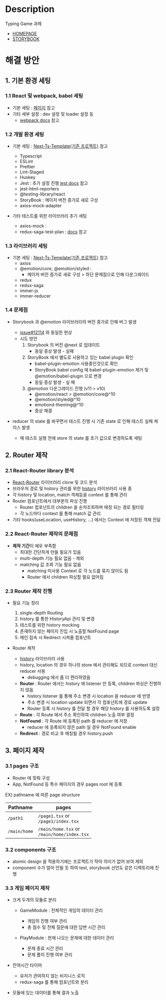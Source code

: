 
# Description

Typing Game 과제 

 - [HOMEPAGE](http://choseohwan-typing-game.s3-website.ap-northeast-2.amazonaws.com/)
 - [STORYBOOK](http://choseohwan-typing-game.s3-website.ap-northeast-2.amazonaws.com/storybook)

# 해결 방안

## 1. 기본 환경 세팅

### 1.1 React 및 webpack, babel 세팅
- 기본 세팅 : [페이지](https://dev.to/siradji/react-without-create-react-app-start-building-your-react-project-like-a-professional-1hih) 참고
- 기타 세부 설정 : dev 설정 및 loader 설정 등
    - [webpack docs](https://webpack.js.org/concepts/entry-points/) 참고
   
### 1.2 개발 환경 세팅
- 기본 세팅 : [Next-Ts-Template(기존 프로젝트)](https://github.com/ChoSeoHwan/next-ts-template) 참고
    - Typescript
    - ESLint
    - Prettier
    - Lint-Staged
    - Huskey
    - Jest : 추가 설정 진행 [jest docs](https://jestjs.io/docs/en/configuration) 참고
    - jest-html-reporters
    - @testing-library/react
    - StoryBook : 메이저 버전 증가로 새로 구성
    - axios-mock-adapter
    
 - 기타 테스트를 위한 라이브러리 추기 세팅
    - axios-mock :
    - redux-saga-test-plan : [docs](http://redux-saga-test-plan.jeremyfairbank.com/integration-testing/effect-creators.html) 참고
    
### 1.3 라이브러리 세팅
- 기본 세팅 : [Next-Ts-Template(기존 프로젝트)](https://github.com/ChoSeoHwan/next-ts-template) 참고
    - axios
    - @emotion/core, @emotion/styled : 
        - 메이저 버전 증가로 새로 구성 > 하단 문제점으로 인해 다운그레이드
    - redux
    - redux-saga
    - immer-js
    - immer-reducer
    
### 1.4 문제점
 - Storybook 과 @emotion 라이브러리의 버전 증가로 인해 버그 발생
    - [issue#12114](https://github.com/storybookjs/storybook/issues/12114) 와 동일한 현상
    - 시도 방안
        1. Storybook 의 버전 @next 로 업데이트
            - 동일 증상 발생 - 실패
        2. StoryBook 에서 별도로 사용하고 있는 babel plugin 확인
            - babel-plugin-emotion 사용중인것으로 확인
            - StoryBook babel config 에 babel-plugin-emotion 제거 및 @emotion/babel-plugin 으로 변경
            - 동일 증상 발생 - 실 패
        3. @emotion 다운그레이드 진행 (v11 >  v10)
            - @emotion/react > @emotion/core@^10
            - @emotion/styled@^10
            - emotiond-theming@^10
            - 증상 해결
            
 - reducer 의 state 를 바꾸면서 테스트 진행 시 기존 state 로 인해 테스트 실패 케이스 발생
    - 매 테스트 실행 전에 store 의 state 를 초기 값으로 변경하도록 세팅
            
## 2. Router 제작

### 2.1 React-Router library 분석

 - [React-Router](https://jestjs.io/docs/en/configuration) 라이브러리 clone 및 코드 분석
 - 브라우저 경로 및 history 관리를 위한 [history](https://www.npmjs.com/package/history) 라이브러리 사용 중
 - 각 history 및 location, match 객체등을 context 를 통해 관리
 - Router 컴포넌트에서 대부분의 파싱 진행
    - Router 컴포넌트의 children 을 순차조회하며 매칭 되는 경로 필터링
    - 각 노드마다 context 를 통해 match 값 관리
 - 기타 hooks(useLocation, useHistory, ...) 에서는 Context 에 저장된 객체 전달
 
 
### 2.2 React-Router 제작의 문제점

 - **제작 기간**이 매우 부족함
    - 최대한 간단하게 만들 필요가 있음
    - multi-depth 기능 필요 없음 - 제외
    - matching 값 조회 기능 필요 없음
        - matching 미사용 Context 로 각 노드를 묶지 않아도 됨
        - Router 에서 children 파싱할 필요 없어짐
        
        
### 2.3 Router 제작 진행

 - 필요 기능 정리
    1. single-depth Routing
    2. history 를 통한 HistoryApi 관리 및 변경
    3. 테스트를 위한 history mocking
    4. 존재하지 않는 페이지 진입 시 노출할 NotFound page
    5. 메인 접속 시 Redirect 시켜줄 컴포넌트
    
    
 - Router 제작
    - [history](https://www.npmjs.com/package/history) 라이브러리 사용
    - history, location 의 경우 하나의 store 에서 관리해도 되므로 context 대신 reducer 사용
        - debugging 에서 좀 더 편리하였음
    - **Router** : Router 에서는 history 에 listener 만 등록, children 파싱은 진행하지 않음
        - history listener 를 통해 주소 변경 시 location 을 reducer 에 반영
        - 주소 변경 시 location update 되면서 각 컴포넌트에 경로 update
        - Router 등록 시 history 를 전달 할 경우 해당 history 를 사용하도록 설정
    - **Route** : 각 Route 에서 주소 확인하여 children 노출 여부 결정
    - **NotFound** : 각 Route 에 등록된 path 를 reducer 에 저장
        - reducer 에 등록되지 않은 path 일 경우 NotFound enable
    - **Redirect** : 경로 비교 후 매칭될 경우 history.push 
    

## 3. 페이지 제작

### 3.1 pages 구조

 - Router 에 맞춰 구성
 - App, NotFound 등 특수 페이지의 경우 pages root 에 등록

EX) pathname 에 따른 page structure

| Pathname  | pages |
| ------------- | ------------- |
| `/path1`  | `/page1.tsx` or <br/> `/page1/index.tsx`  |
| `/main/home`  | `/main/home.tsx` or <br/> `/main/home/index.tsx`  |


### 3.2 components 구조

 - atomic design 을 적용하기에는 프로젝트가 작아 의미가 없어 보여 제외
 - component 수가 얼마 안될 듯 하여 test, storybook 선언도 같은 디렉토리에 진행
 
 
### 3.3 게임 페이지 제작
 
 - 크게 두개의 모듈로 분리
    - GameModule : 전체적인 게임의 데이터 관리
        - 게임의 진행 여부 관리
        - 총 점수 및 전체 질문에 대한 답변 시간 관리
        
    - PlayModule : 현재 나오는 문제에 대한 데이터 관리 
        - 문제 종료 시간 관리
        - 문제 풀이 진행 여부 관리
        
 - 잔여시간 타이머
    - 유저가 관여하지 않는 비지니스 로직
    - redux-saga 를 통해 컴포넌트와 분리
    
 - 모듈에 있는 데이터를 통해 결과 노출